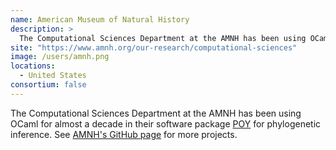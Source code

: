 ```yaml
---
name: American Museum of Natural History
description: > 
  The Computational Sciences Department at the AMNH has been using OCaml for almost a decade in their software package POY for phylogenetic inference
site: "https://www.amnh.org/our-research/computational-sciences"
image: /users/amnh.png
locations: 
  - United States
consortium: false
---
```


The Computational Sciences Department at the AMNH has been using OCaml for almost a decade in their software package [POY](https://github.com/amnh/poy5) for phylogenetic inference. See [AMNH's GitHub page](https://github.com/AMNH) for more projects.
